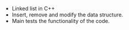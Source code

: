 - Linked list in C++
- Insert, remove and modify the data structure.
- Main tests the functionality of the code.
   

